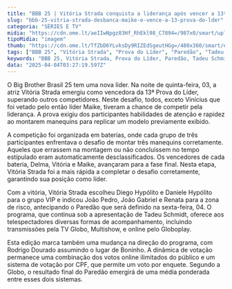 ```yaml
---
title: "BBB 25 | Vitória Strada conquista a liderança após vencer a 13ª Prova do Líder"
slug: "bbb-25-vitria-strada-desbanca-maike-e-vence-a-13-prova-do-lder"
categoria: "SÉRIES E TV"
midia: "https://cdn.ome.lt/aeIIwNpgz83Hf_RhEkl98_C7894=/987x0/smart/uploads/conteudo/fotos/bbb25-vitoria-strada-13-prova-lider.jpg"
tipoMidia: "imagem"
thumb: "https://cdn.ome.lt/TfZbD6YLvksDy9RIZEdSgeutHGg=/480x360/smart/extras/conteudos/bbb25-vitoria-strada-13-prova-lider-peq.jpg"
tags: ["BBB 25", "Vitória Strada", "Prova do Líder", "Paredão", "Tadeu Schmidt", "Rodrigo Dourado", "Globoplay", "votação online"]
keywords: "BBB 25, Vitória Strada, Prova do Líder, Paredão, Tadeu Schmidt, Rodrigo Dourado, Globoplay, votação online"
data: "2025-04-04T03:27:19.597Z"
---
```


O Big Brother Brasil 25 tem uma nova líder. Na noite de quinta-feira, 03, a atriz Vitória Strada emergiu como vencedora da 13ª Prova do Líder, superando outros competidores. Neste desafio, todos, exceto Vinícius que foi vetado pelo então líder Maike, tiveram a chance de competir pela liderança. A prova exigiu dos participantes habilidades de atenção e rapidez ao montarem manequins para replicar um modelo previamente exibido.

A competição foi organizada em baterias, onde cada grupo de três participantes enfrentava o desafio de montar três manequins corretamente. Aqueles que errassem na montagem ou não concluíssem no tempo estipulado eram automaticamente desclassificados. Os vencedores de cada bateria, Delma, Vitória e Maike, avançaram para a fase final. Nesta etapa, Vitória Strada foi a mais rápida a completar o desafio corretamente, garantindo sua posição como líder.

Com a vitória, Vitória Strada escolheu Diego Hypólito e Daniele Hypólito para o grupo VIP e indicou João Pedro, João Gabriel e Renata para a zona de risco, antecipando o Paredão que será definido na sexta-feira, 04. O programa, que continua sob a apresentação de Tadeu Schmidt, oferece aos telespectadores diversas formas de acompanhamento, incluindo transmissões pela TV Globo, Multishow, e online pelo Globoplay.

Esta edição marca também uma mudança na direção do programa, com Rodrigo Dourado assumindo o lugar de Boninho. A dinâmica de votação permanece uma combinação dos votos online ilimitados do público e um sistema de votação por CPF, que permite um voto por enquete. Segundo a Globo, o resultado final do Paredão emergirá de uma média ponderada entre esses dois sistemas.